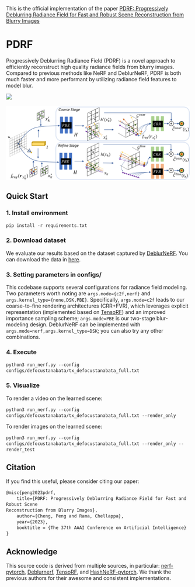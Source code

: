 This is the official implementation of the paper [PDRF: Progressively Deblurring Radiance Field for Fast and Robust Scene
Reconstruction from Blurry Images](https://arxiv.org/abs/2208.08049)
# PDRF

Progressively Deblurring Radiance Field (PDRF) is a novel approach to efficiently reconstruct high quality radiance fields from blurry images. Compared to previous methods like NeRF and DeblurNeRF, PDRF is both much faster and more performant by utilizing radiance field features to model blur. 


![](teaser.jpg)

[//]: # (## Method Overview)

![](PDRF_network.png)



## Quick Start

### 1. Install environment

```
pip install -r requirements.txt
```

### 2. Download dataset
We evaluate our results based on the dataset captured by [DeblurNeRF](https://arxiv.org/abs/2111.14292). You can download the data in [here](https://hkustconnect-my.sharepoint.com/:f:/g/personal/lmaag_connect_ust_hk/EqB3QrnNG5FMpGzENQq_hBMBSaCQiZXP7yGCVlBHIGuSVA?e=UaSQCC). 


### 3. Setting parameters in configs/

This codebase supports several configurations for radiance field modeling. Two parameters worth noting are ```args.mode={c2f,nerf}``` and ```args.kernel_type={none,DSK,PBE}```. Specifically, ```args.mode=c2f``` leads to our coarse-to-fine rendering architectures (CRR+FVR), which leverages explicit representation (implemented based on [TensoRF](https://arxiv.org/abs/2203.09517)) and an improved importance sampling scheme; ```args.mode=PBE``` is our two-stage blur-modeling design. DeblurNeRF can be implemented with ```args.mode=nerf,args.kernel_type=DSK```; you can also try any other combinations. 



### 4. Execute

```
python3 run_nerf.py --config configs/defocustanabata/tx_defocustanabata_full.txt
```

### 5. Visualize
To render a video on the learned scene:
```
python3 run_nerf.py --config configs/defocustanabata/tx_defocustanabata_full.txt --render_only
```

To render images on the learned scene:
```
python3 run_nerf.py --config configs/defocustanabata/tx_defocustanabata_full.txt --render_only --render_test
```


## Citation
If you find this useful, please consider citing our paper:
```
@misc{peng2023pdrf,
    title={PDRF: Progressively Deblurring Radiance Field for Fast and Robust Scene
Reconstruction from Blurry Images},
    author={Cheng, Peng and Rama, Chellappa},
    year={2023},
    booktitle = {The 37th AAAI Conference on Artificial Intelligence}
}
```

## Acknowledge
This source code is derived from multiple sources, in particular: [nerf-pytorch](https://github.com/yenchenlin/nerf-pytorch/), [Deblurnerf](https://github.com/limacv/Deblur-NeRF), [TensoRF](https://github.com/apchenstu/TensoRF), and [HashNeRF-pytorch](https://github.com/yashbhalgat/HashNeRF-pytorch). We thank the previous authors for their awesome and consistent implementations. 
